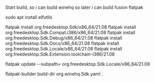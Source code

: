 Start build, so i can build winehq so later i can build fusion flatpak

sudo apt install elfutils

flatpak install org.freedesktop.Sdk/x86_64/21.08
flatpak install org.freedesktop.Sdk.Compat.i386/x86_64/21.08
flatpak install org.freedesktop.Sdk.Debug/x86_64/21.08
flatpak install org.freedesktop.Sdk.Docs/x86_64/21.08
flatpak install org.freedesktop.Sdk.Locale/x86_64/21.08
flatpak install org.freedesktop.Sdk.Extension.toolchain-i386/21.08

flatpak update --subpath= org.freedesktop.Sdk.Locale/x86_64/21.08


flatpak-builder build-dir org.winehq.Sdk.yaml .

